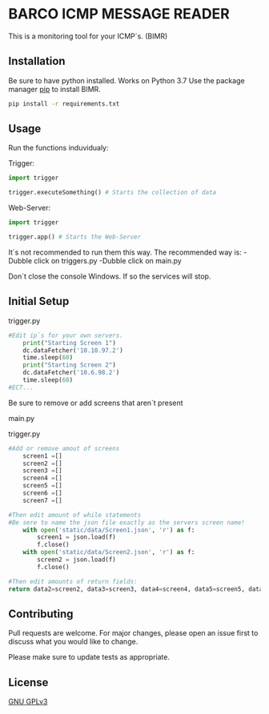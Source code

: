 # BARCO ICMP MESSAGE READER

This is a monitoring tool for your ICMP`s. (BIMR)

## Installation

Be sure to have python installed. Works on Python 3.7
Use the package manager [pip](https://pip.pypa.io/en/stable/) to install BIMR.

```bash
pip install -r requirements.txt
```

## Usage

Run the functions induvidualy:

Trigger:
```python
import trigger

trigger.executeSomething() # Starts the collection of data
```
Web-Server:
```python
import trigger

trigger.app() # Starts the Web-Server
```

It`s not recommended to run them this way. The recommended way is:
-Dubble click on triggers.py
-Dubble click on main.py

Don`t close the console Windows. If so the services will stop.

## Initial Setup

trigger.py
```python
#Edit ip`s for your own servers.
    print("Starting Screen 1")
    dc.dataFetcher('10.10.97.2')
    time.sleep(60)
    print("Starting Screen 2")
    dc.dataFetcher('10.6.98.2')
    time.sleep(60)
#ECT...
```
Be sure to remove or add screens that aren`t present

main.py

trigger.py
```python
#Add or remove amout of screens
    screen1 =[]
    screen2 =[]
    screen3 =[]
    screen4 =[]
    screen5 =[]
    screen6 =[]
    screen7 =[]

#Then edit amount of while statements
#Be sere to name the json file exactly as the servers screen name!
    with open('static/data/Screen1.json', 'r') as f:
        screen1 = json.load(f)
        f.close()
    with open('static/data/Screen2.json', 'r') as f:
        screen2 = json.load(f)
        f.close()

#Then edit amounts of return fields:
return data2=screen2, data3=screen3, data4=screen4, data5=screen5, data6=screen6, data7=screen7 #ECT...
```

## Contributing
Pull requests are welcome. For major changes, please open an issue first to discuss what you would like to change.

Please make sure to update tests as appropriate.

## License
[GNU GPLv3](https://choosealicense.com/licenses/gpl-3.0/)
